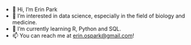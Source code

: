 - 👋 Hi, I’m Erin Park
- 👀 I’m interested in data science, especially in the field of biology and medicine.
- 🌱 I’m currently learning R, Python and SQL.
- 📫 You can reach me at erin.ospark@gmail.com!

<!---
hyunies/hyunies is a ✨ special ✨ repository because its `README.md` (this file) appears on your GitHub profile.
You can click the Preview link to take a look at your changes.
--->
